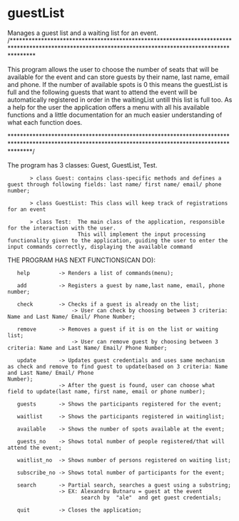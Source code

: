 # guestList
 Manages a guest list and a waiting list for an event.
 /*******************************************************************************************************************************************************
 
   This program allows the user to choose the number of seats that will be available for the event and can store guests by their name, last name, email and phone.
   If the number of available spots is 0 this means the guestList is full and the following guests that want to attend the event will be automatically registered in order in    the waitingList untill this list is full too.
   As a help for the user the application offers a menu with all his available functions and a little documentation for an much easier understanding of what each function does.
   
   ******************************************************************************************************************************************************/
   
  The program has 3 classes: Guest, GuestList, Test.
           
           > class Guest: contains class-specific methods and defines a guest through following fields: last name/ first name/ email/ phone number;
           
           > class GuestList: This class will keep track of registrations for an event
           
           > class Test:  The main class of the application, responsible for the interaction with the user.
                          This will implement the input processing functionality given to the application, guiding the user to enter the input commands correctly, displaying the available command
                          
 THE PROGRAM HAS NEXT FUNCTIONS(CAN DO):
 
       help         -> Renders a list of commands(menu);
           
       add          -> Registers a guest by name,last name, email, phone number;
           
       check        -> Checks if a guest is already on the list;
                        -> User can check by choosing between 3 criteria: Name and Last Name/ Email/ Phone Number;
                        
       remove       -> Removes a guest if it is on the list or waiting list;
                        -> User can remove guest by choosing between 3 criteria: Name and Last Name/ Email/ Phone Number;
                        
       update       -> Updates guest credentials and uses same mechanism as check and remove to find guest to update(based on 3 criteria: Name and Last Name/ Email/ Phone                                                                                                                                                                         Number);
                    -> After the guest is found, user can choose what field to update(last name, first name, email or phone number);
                    
       guests       -> Shows the participants registered for the event;
       
       waitlist     -> Shows the participants registered in waitinglist;
       
       available    -> Shows the number of spots available at the event;
       
       guests_no    -> Shows total number of people registered/that will attend the event;
       
       waitlist_no  -> Shows number of persons registered on waiting list;
       
       subscribe_no -> Shows total number of participants for the event;
       
       search       -> Partial search, searches a guest using a substring;
                    -> EX: Alexandru Butnaru = guest at the event
                           search by  "ale"  and get guest credentials;
                           
       quit         -> Closes the application;        
                          
